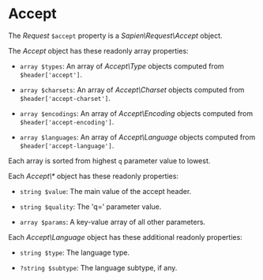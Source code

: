 # Accept

The _Request_ `$accept` property is a _Sapien\Request\Accept_ object.

The _Accept_ object has these readonly array properties:

- `array $types`: An array of _Accept\Type_ objects computed from
  `$header['accept']`.

- `array $charsets`: An array of _Accept\Charset_ objects computed from
  `$header['accept-charset']`.

- `array $encodings`: An array of _Accept\Encoding_ objects computed from
  `$header['accept-encoding']`.

- `array $languages`: An array of _Accept\Language_ objects computed from
  `$header['accept-language']`.

Each array is sorted from highest `q` parameter value to lowest.

Each _Accept\\*_ object has these readonly properties:

- `string $value`: The main value of the accept header.

- `string $quality`: The 'q=' parameter value.

- `array $params`: A key-value array of all other parameters.

Each _Accept\Language_ object has these additional readonly properties:

- `string $type`: The language type.

- `?string $subtype`: The language subtype, if any.
